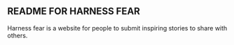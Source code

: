 ## README FOR HARNESS FEAR

Harness fear is a website for people to submit inspiring stories to share with others.
